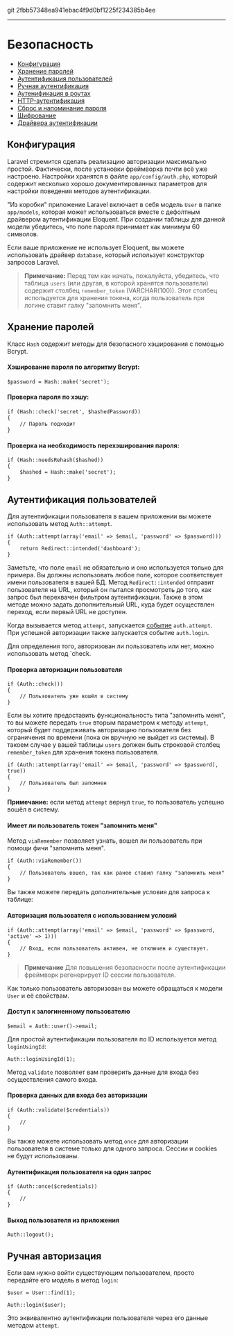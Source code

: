 git 2fbb57348ea941ebac4f9d0bf1225f234385b4ee

---

# Безопасность

- [Конфигурация](#configuration)
- [Хранение паролей](#storing-passwords)
- [Аутентификация пользователей](#authenticating-users)
- [Ручная аутентификация](#manually)
- [Аутенификация в роутах](#protecting-routes)
- [HTTP-аутентификация](#http-basic-authentication)
- [Сброс и напоминание пароля](#password-reminders-and-reset)
- [Шифрование](#encryption)
- [Драйвера аутентификации](#authentication-drivers)

<a name="configuration"></a>
## Конфигурация

Laravel стремится сделать реализацию авторизации максимально простой. Фактически, после установки фреймворка почти всё уже настроено. Настройки хранятся в файле `app/config/auth.php`, который содержит несколько хорошо документированных параметров для настройки поведения методов аутентификации.

"Из коробки" приложение Laravel включает в себя модель `User` в папке `app/models`, которая может использоваться вместе с дефолтным драйвером аутентификации Eloquent. При создании таблицы для данной модели убедитесь, что поле пароля принимает как минимум 60 символов.

Если ваше приложение не использует Eloquent, вы можете использовать драйвер `database`, который использует конструктор запросов Laravel.

> **Примечание:** Перед тем как начать, пожалуйста, убедитесь, что таблица `users` (или другая, в которой хранятся пользователи) содержит столбец `remember_token` (VARCHAR(100)). Этот столбец испольдуется для хранения токена, когда пользователь при логине ставит галку "запомнить меня".

<a name="storing-passwords"></a>
## Хранение паролей

Класс `Hash` содержит методы для безопасного хэширования с помощью Bcrypt.

#### Хэширование пароля по алгоритму Bcrypt:

	$password = Hash::make('secret');

#### Проверка пароля по хэшу:

	if (Hash::check('secret', $hashedPassword))
	{
		// Пароль подходит
	}

#### Проверка на необходимость перехэширования пароля:

	if (Hash::needsRehash($hashed))
	{
		$hashed = Hash::make('secret');
	}

<a name="authenticating-users"></a>
## Аутентификация пользователей

Для аутентификации пользователя в вашем приложении вы можете использовать метод `Auth::attempt`.

	if (Auth::attempt(array('email' => $email, 'password' => $password)))
	{
		return Redirect::intended('dashboard');
	}

Заметьте, что поле `email` не обязательно и оно используется только для примера. Вы должны использовать любое поле, которое соответствует имени пользователя в вашей БД. Метод `Redirect::intended` отправит пользователя на URL, который он пытался просмотреть до того, как запрос был перехвачен фильтром аутентификации. Также в этом методе можно задать дополнительный URL, куда будет осуществлен переход, если первый URL не доступен.

Когда вызывается метод `attempt`, запускается [событие](/docs/events) `auth.attempt`. При успешной авторизации также запускается событие `auth.login`.

Для определения того, авторизован ли пользователь или нет, можно использовать метод `check.

#### Проверка авторизации пользователя

	if (Auth::check())
	{
		// Пользователь уже вошёл в систему
	}

Если вы хотите предоставить функциональность типа "запомнить меня", то вы можете передать `true` вторым параметром к методу `attempt`, который будет поддерживать авторизацию пользователя без ограничения по времени (пока он вручную не выйдет из системы). В такоем случае у вашей таблицы `users` должен быть строковой столбец `remember_token` для хранения токена пользователя.

	if (Auth::attempt(array('email' => $email, 'password' => $password), true))
	{
		// Пользователь был запомнен
	}

**Примечание:** если метод `attempt` вернул `true`, то пользователь успешно вошёл в систему.

#### Имеет ли пользователь токен "запомнить меня"
Метод `viaRemember` позволяет узнать, вошел ли пользователь при помощи фичи "запомнить меня".

	if (Auth::viaRemember())
	{
		// Пользователь вошел, так как ранее ставил галку "запомнить меня"
	}

Вы также можете передать дополнительные условия для запроса к таблице:

#### Авторизация пользователя с использованием условий

    if (Auth::attempt(array('email' => $email, 'password' => $password, 'active' => 1)))
    {
        // Вход, если пользователь активен, не отключен и существует.
    }

> **Примечание** Для повышения безопасности после аутентификации фреймворк регенерирует ID сессии пользователя.

Как только пользователь авторизован вы можете обращаться к модели `User` и её свойствам.

#### Доступ к залогиненному пользователю

	$email = Auth::user()->email;

Для простой аутентификации пользователя по ID используется метод `loginUsingId`:

	Auth::loginUsingId(1);

Метод `validate` позволяет вам проверить данные для входа без осуществления самого входа.

#### Проверка данных для входа без авторизации

	if (Auth::validate($credentials))
	{
		//
	}

Вы также можете использовать метод `once` для авторизации пользователя в системе только для одного запроса. Сессии и cookies не будут использованы.

#### Аутентификация пользователя на один запрос

	if (Auth::once($credentials))
	{
		//
	}

#### Выход пользователя из приложения

	Auth::logout();

<a name="manually"></a>
## Ручная авторизация

Если вам нужно войти существующим пользователем, просто передайте его модель в метод `login`:

	$user = User::find(1);

	Auth::login($user);

Это эквивалентно аутентификации пользователя через его данные методом `attempt`.
